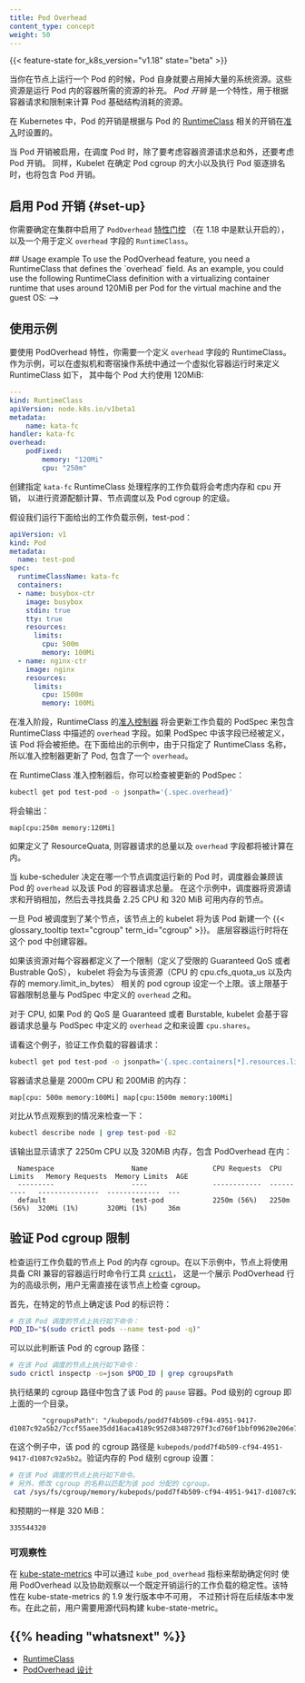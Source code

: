 ```yaml
---
title: Pod Overhead
content_type: concept
weight: 50
---
```


<!-- overview -->

{{< feature-state for_k8s_version="v1.18" state="beta" >}}

<!--
When you run a Pod on a Node, the Pod itself takes an amount of system resources. These
resources are additional to the resources needed to run the container(s) inside the Pod.
_Pod Overhead_ is a feature for accounting for the resources consumed by the Pod infrastructure
on top of the container requests & limits.
-->
当你在节点上运行一个 Pod 的时候，Pod 自身就要占用掉大量的系统资源。这些资源是运行 Pod 内的容器所需的资源的补充。
_Pod 开销_ 是一个特性，用于根据容器请求和限制来计算 Pod 基础结构消耗的资源。


<!-- body -->
<!--
In Kubernetes, the Pod's overhead is set at
[admission](/docs/reference/access-authn-authz/extensible-admission-controllers/#what-are-admission-webhooks)
time according to the overhead associated with the Pod's
[RuntimeClass](/docs/concepts/containers/runtime-class/).
-->
在 Kubernetes 中，Pod 的开销是根据与 Pod 的 [RuntimeClass](/zh/docs/concepts/containers/runtime-class/) 
相关的开销在[准入](/zh/docs/reference/access-authn-authz/extensible-admission-controllers/#what-are-admission-webhooks)时设置的。

<!--
When Pod Overhead is enabled, the overhead is considered in addition to the sum of container
resource requests when scheduling a Pod. Similarly, Kubelet will include the Pod overhead when sizing
the Pod cgroup, and when carrying out Pod eviction ranking.
-->
当 Pod 开销被启用，在调度 Pod 时，除了要考虑容器资源请求总和外，还要考虑 Pod 开销。
同样，Kubelet 在确定 Pod cgroup 的大小以及执行 Pod 驱逐排名时，也将包含 Pod 开销。

<!--
## Enabling Pod Overhead {#set-up}

You need to make sure that the `PodOverhead`
[feature gate](/docs/reference/command-line-tools-reference/feature-gates/) is enabled (it is on by default as of 1.18)
across your cluster, and a `RuntimeClass` is utilized which defines the `overhead` field.
-->
## 启用 Pod 开销 {#set-up}

你需要确定在集群中启用了 `PodOverhead` [特性门控](/zh/docs/reference/command-line-tools-reference/feature-gates/)
（在 1.18 中是默认开启的），以及一个用于定义 `overhead` 字段的 `RuntimeClass`。

<!-->
## Usage example

To use the PodOverhead feature, you need a RuntimeClass that defines the `overhead` field. As
an example, you could use the following RuntimeClass definition with a virtualizing container runtime
that uses around 120MiB per Pod for the virtual machine and the guest OS:
-->
## 使用示例

要使用 PodOverhead 特性，你需要一个定义 `overhead` 字段的 RuntimeClass。
作为示例，可以在虚拟机和寄宿操作系统中通过一个虚拟化容器运行时来定义 RuntimeClass 如下，
其中每个 Pod 大约使用 120MiB:

```yaml
---
kind: RuntimeClass
apiVersion: node.k8s.io/v1beta1
metadata:
    name: kata-fc
handler: kata-fc
overhead:
    podFixed:
        memory: "120Mi"
        cpu: "250m"
```

<!--
Workloads which are created which specify the `kata-fc` RuntimeClass handler will take the memory and
cpu overheads into account for resource quota calculations, node scheduling, as well as Pod cgroup sizing.

Consider running the given example workload, test-pod:
-->
创建指定 `kata-fc` RuntimeClass 处理程序的工作负载将会考虑内存和 cpu 开销，
以进行资源配额计算、节点调度以及 Pod cgroup 的定级。

假设我们运行下面给出的工作负载示例，test-pod：

```yaml
apiVersion: v1
kind: Pod
metadata:
  name: test-pod
spec:
  runtimeClassName: kata-fc
  containers:
  - name: busybox-ctr
    image: busybox
    stdin: true
    tty: true
    resources:
      limits:
        cpu: 500m
        memory: 100Mi
  - name: nginx-ctr
    image: nginx
    resources:
      limits:
        cpu: 1500m
        memory: 100Mi
```

<!--
At admission time the RuntimeClass [admission controller](/docs/reference/access-authn-authz/admission-controllers/)
updates the workload's PodSpec to include the `overhead` as described in the RuntimeClass. If the PodSpec already has this field defined,
the Pod will be rejected. In the given example, since only the RuntimeClass name is specified, the admission controller mutates the Pod
to include an `overhead`.

After the RuntimeClass admission controller, you can check the updated PodSpec:
-->
在准入阶段，RuntimeClass 的[准入控制器](/docs/reference/access-authn-authz/admission-controllers/)
将会更新工作负载的 PodSpec 来包含 RuntimeClass 中描述的 `overhead` 字段。如果 PodSpec 中该字段已经被定义，
该 Pod 将会被拒绝。在下面给出的示例中，由于只指定了 RuntimeClass 名称，所以准入控制器更新了 Pod, 包含了一个 `overhead`。

在 RuntimeClass 准入控制器后，你可以检查被更新的 PodSpec：

```bash
kubectl get pod test-pod -o jsonpath='{.spec.overhead}'
```

将会输出：
```
map[cpu:250m memory:120Mi]
```
<!--
If a ResourceQuota is defined, the sum of container requests as well as the
`overhead` field are counted.

When the kube-scheduler is deciding which node should run a new Pod, the scheduler considers that Pod's
`overhead` as well as the sum of container requests for that Pod. For this example, the scheduler adds the
requests and the overhead, then looks for a node that has 2.25 CPU and 320 MiB of memory available.
-->
如果定义了 ResourceQuata, 则容器请求的总量以及 `overhead` 字段都将被计算在内。

当 kube-scheduler 决定在哪一个节点调度运行新的 Pod 时，调度器会兼顾该 Pod 的 `overhead` 以及该 Pod 的容器请求总量。
在这个示例中，调度器将资源请求和开销相加，然后去寻找具备 2.25 CPU 和 320 MiB 可用内存的节点。

<!--
Once a Pod is scheduled to a node, the kubelet on that node creates a new {{< glossary_tooltip text="cgroup" term_id="cgroup" >}}
for the Pod. It is within this pod that the underlying container runtime will create containers.

If the resource has a limit defined for each container (Guaranteed QoS or Bustrable QoS with limits defined),
the kubelet will set an upper limit for the pod cgroup associated with that resource (cpu.cfs_quota_us for CPU
and memory.limit_in_bytes memory). This upper limit is based on the sum of the container limits plus the `overhead`
defined in the PodSpec.
-->
一旦 Pod 被调度到了某个节点，该节点上的 kubelet 将为该 Pod 新建一个 {{< glossary_tooltip text="cgroup" term_id="cgroup" >}}。
底层容器运行时将在这个 pod 中创建容器。

如果该资源对每个容器都定义了一个限制（定义了受限的 Guaranteed QoS 或者 Bustrable QoS），
kubelet 将会为与该资源（CPU 的 cpu.cfs_quota_us 以及内存的 memory.limit_in_bytes）
相关的 pod cgroup 设定一个上限。该上限基于容器限制总量与 PodSpec 中定义的 `overhead` 之和。

<!--
For CPU, if the Pod is Guaranteed or Burstable QoS, the kubelet will set `cpu.shares` based on the sum of container
requests plus the `overhead` defined in the PodSpec.

Looking at our example, verify the container requests for the workload:
-->
对于 CPU, 如果 Pod 的 QoS 是 Guaranteed 或者 Burstable, kubelet 会基于容器请求总量与 PodSpec 中定义的 `overhead` 之和来设置 `cpu.shares`。

请看这个例子，验证工作负载的容器请求：
```bash
kubectl get pod test-pod -o jsonpath='{.spec.containers[*].resources.limits}'
```

<!--
The total container requests are 2000m CPU and 200MiB of memory:
-->
容器请求总量是 2000m CPU 和 200MiB 的内存：
```
map[cpu: 500m memory:100Mi] map[cpu:1500m memory:100Mi]
```

<!--
Check this against what is observed by the node:
-->
对比从节点观察到的情况来检查一下：
```bash
kubectl describe node | grep test-pod -B2
```

<!--
The output shows 2250m CPU and 320MiB of memory are requested, which includes PodOverhead:
-->
该输出显示请求了 2250m CPU 以及 320MiB 内存，包含 PodOverhead 在内：
```
  Namespace                   Name                CPU Requests  CPU Limits   Memory Requests  Memory Limits  AGE
  ---------                   ----                ------------  ----------   ---------------  -------------  ---
  default                     test-pod            2250m (56%)   2250m (56%)  320Mi (1%)       320Mi (1%)     36m
```

<!--
## Verify Pod cgroup limits

Check the Pod's memory cgroups on the node where the workload is running. In the following example, [`crictl`](https://github.com/kubernetes-sigs/cri-tools/blob/master/docs/crictl.md)
is used on the node, which provides a CLI for CRI-compatible container runtimes. This is an
advanced example to show PodOverhead behavior, and it is not expected that users should need to check
cgroups directly on the node.

First, on the particular node, determine the Pod identifier:
-->
## 验证 Pod cgroup 限制

检查运行工作负载的节点上 Pod 的内存 cgroup。在以下示例中，节点上将使用具备 CRI 兼容的容器运行时命令行工具 [`crictl`](https://github.com/kubernetes-sigs/cri-tools/blob/master/docs/crictl.md)，
这是一个展示 PodOverhead 行为的高级示例，用户无需直接在该节点上检查 cgroup。

首先，在特定的节点上确定该 Pod 的标识符：

```bash
# 在该 Pod 调度的节点上执行如下命令：
POD_ID="$(sudo crictl pods --name test-pod -q)"
```

<!--
From this, you can determine the cgroup path for the Pod:
-->
可以以此判断该 Pod 的 cgroup 路径：
```bash
# 在该 Pod 调度的节点上执行如下命令：
sudo crictl inspectp -o=json $POD_ID | grep cgroupsPath
```

<!--
The resulting cgroup path includes the Pod's `pause` container. The Pod level cgroup is one directory above.
-->
执行结果的 cgroup 路径中包含了该 Pod 的 `pause` 容器。Pod 级别的 cgroup 即上面的一个目录。
```
        "cgroupsPath": "/kubepods/podd7f4b509-cf94-4951-9417-d1087c92a5b2/7ccf55aee35dd16aca4189c952d83487297f3cd760f1bbf09620e206e7d0c27a"
```

<!--
In this specific case, the pod cgroup path is `kubepods/podd7f4b509-cf94-4951-9417-d1087c92a5b2`. Verify the Pod level cgroup setting for memory:
-->
在这个例子中，该 pod 的 cgroup 路径是 `kubepods/podd7f4b509-cf94-4951-9417-d1087c92a5b2`。验证内存的 Pod 级别 cgroup 设置：
```bash
# 在该 Pod 调度的节点上执行如下命令。
# 另外，修改 cgroup 的名称以匹配为该 pod 分配的 cgroup。
 cat /sys/fs/cgroup/memory/kubepods/podd7f4b509-cf94-4951-9417-d1087c92a5b2/memory.limit_in_bytes
```

和预期的一样是 320 MiB：
```
335544320
```

<!--
### Observability

A `kube_pod_overhead` metric is available in [kube-state-metrics](https://github.com/kubernetes/kube-state-metrics)
to help identify when PodOverhead is being utilized and to help observe stability of workloads
running with a defined Overhead. This functionality is not available in the 1.9 release of
kube-state-metrics, but is expected in a following release. Users will need to build kube-state-metrics
from source in the meantime.
-->
### 可观察性
在 [kube-state-metrics](https://github.com/kubernetes/kube-state-metrics) 中可以通过 `kube_pod_overhead` 指标来帮助确定何时
使用 PodOverhead 以及协助观察以一个既定开销运行的工作负载的稳定性。该特性在 kube-state-metrics 的 1.9 发行版本中不可用，
不过预计将在后续版本中发布。在此之前，用户需要用源代码构建 kube-state-metric。


## {{% heading "whatsnext" %}}

<!--
* [RuntimeClass](/docs/concepts/containers/runtime-class/)
* [PodOverhead Design](https://github.com/kubernetes/enhancements/blob/master/keps/sig-node/20190226-pod-overhead.md)
-->
* [RuntimeClass](/zh/docs/concepts/containers/runtime-class/)
* [PodOverhead 设计](https://github.com/kubernetes/enhancements/blob/master/keps/sig-node/20190226-pod-overhead.md)
